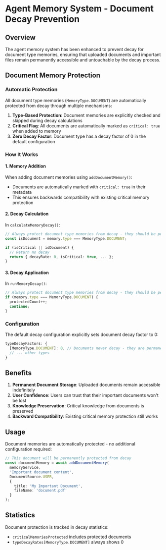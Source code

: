 # Agent Memory System - Document Decay Prevention

## Overview

The agent memory system has been enhanced to prevent decay for document type memories, ensuring that uploaded documents and important files remain permanently accessible and untouchable by the decay process.

## Document Memory Protection

### Automatic Protection
All document type memories (`MemoryType.DOCUMENT`) are automatically protected from decay through multiple mechanisms:

1. **Type-Based Protection**: Document memories are explicitly checked and skipped during decay calculations
2. **Critical Flag**: All documents are automatically marked as `critical: true` when added to memory
3. **Zero Decay Factor**: Document type has a decay factor of 0 in the default configuration

### How It Works

#### 1. Memory Addition
When adding document memories using `addDocumentMemory()`:
- Documents are automatically marked with `critical: true` in their metadata
- This ensures backwards compatibility with existing critical memory protection

#### 2. Decay Calculation
In `calculateMemoryDecay()`:
```typescript
// Always protect document type memories from decay - they should be permanent
const isDocument = memory.type === MemoryType.DOCUMENT;

if (isCritical || isDocument) {
  // Return no decay
  return { decayRate: 0, isCritical: true, ... };
}
```

#### 3. Decay Application
In `runMemoryDecay()`:
```typescript
// Always protect document type memories from decay - they should be permanent
if (memory.type === MemoryType.DOCUMENT) {
  protectedCount++;
  continue;
}
```

### Configuration
The default decay configuration explicitly sets document decay factor to 0:
```typescript
typeDecayFactors: {
  [MemoryType.DOCUMENT]: 0, // Documents never decay - they are permanent
  // ... other types
}
```

## Benefits

1. **Permanent Document Storage**: Uploaded documents remain accessible indefinitely
2. **User Confidence**: Users can trust that their important documents won't be lost
3. **Knowledge Preservation**: Critical knowledge from documents is preserved
4. **Backward Compatibility**: Existing critical memory protection still works

## Usage

Document memories are automatically protected - no additional configuration required:

```typescript
// This document will be permanently protected from decay
const documentMemory = await addDocumentMemory(
  memoryService,
  'Important document content',
  DocumentSource.USER,
  {
    title: 'My Important Document',
    fileName: 'document.pdf'
  }
);
```

## Statistics

Document protection is tracked in decay statistics:
- `criticalMemoriesProtected` includes protected documents
- `typeDecayRates[MemoryType.DOCUMENT]` always shows 0 